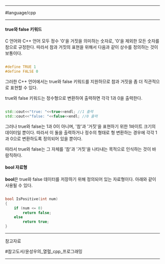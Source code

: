 
---

#language/cpp 

---

#### true와 false 키워드

C 언어와 C++ 언어 모두 정수 '0'을 거짓을 의미하는 숫자로, '0'을 제외한 모든 숫자를 참으로 규정한다. 따라서 참과 거짓의 표현을 위해서 다음과 같이 상수를 정의하는 것이 보통이다.

```cpp

#define TRUE 1
#define FALSE 0

```

그러한 C++ 언어에서는 true와 false 키워드를 지원하므로 참과 거짓을 좀 더 직관적으로 표현할 수 있다.

true와 false 키워드는 정수형으로 변환하여 출력하면 각각 1과 0을 출력한다.

```cpp

std::cout<<"true: "<<true<<endl; //1 출력
std::cout<<"false: "<<false<<endl; //0 출력

```

그러나 true와 false는 1과 0이 아니며, '참'과 '거짓'을 표현하기 위한 1바이트 크기의 데이터일 뿐이다. 따라서 이 둘을 출력하거나 정수의 형태로 형 변환하는 경우에 각각 1과 0으로 변환하도록 정의되어 있을 뿐이다.

따라서 true와 false는 그 자체를 '참'과 '거짓'을 나타내는 목적으로 인식하는 것이 바람직하다.

#### bool 자료형

**bool**은 true와 false 데이터를 저장하기 위해 정의되어 있는 자료형이다.
아래와 같이 사용될 수 있다.

```cpp

bool IsPositive(int num)
{
	if (num <= 0)
		return false;
	else
		return true;
}

```

---

참고자료

#참고도서/윤성우의_열혈_cpp_프로그래밍

---